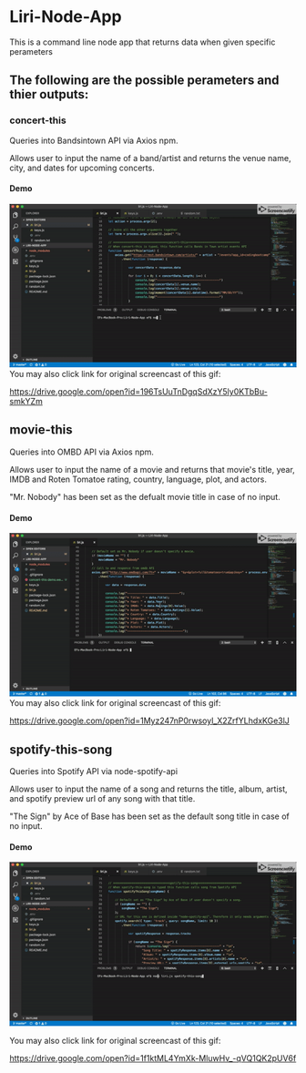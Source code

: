 # Liri-Node-App
This is a command line node app that returns data when given specific perameters

## The following are the possible perameters and thier outputs:

### concert-this
Queries into Bandsintown API via Axios npm.

Allows user to input the name of a band/artist and returns the venue name, city, and dates for upcoming concerts.

#### Demo
<img src="https://github.com/efinfl/Liri-Node-App/blob/master/demo-concert-this.gif">
You may also click link for original screencast of this gif: 

https://drive.google.com/open?id=196TsUuTnDgqSdXzY5ly0KTbBu-smkYZm


## movie-this
Queries into OMBD API via Axios npm.

Allows user to input the name of a movie and returns that movie's title, year, IMDB and Roten Tomatoe rating, country, language, plot, and actors.

"Mr. Nobody" has been set as the defualt movie title in case of no input.

#### Demo

<img src="https://github.com/efinfl/Liri-Node-App/blob/master/demo-movie-this.gif">
You may also click link for original screencast of this gif: 

https://drive.google.com/open?id=1Myz247nP0rwsoyl_X2ZrfYLhdxKGe3lJ

## spotify-this-song
Queries into Spotify API via node-spotify-api

Allows user to input the name of a song and returns the title, album, artist, and spotify preview url of any song with that title.

"The Sign" by Ace of Base has been set as the default song title in case of no input.

#### Demo
<img src="https://github.com/efinfl/Liri-Node-App/blob/master/demo-spotify-this-song.gif">

You may also click link for original screencast of this gif: 

https://drive.google.com/open?id=1f1ktML4YmXk-MluwHv_-qVQ1QK2pUV6f
